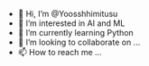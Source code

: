 - 👋 Hi, I’m @Yoosshhimitusu
- 👀 I’m interested in AI and ML
- 🌱 I’m currently learning Python
- 💞️ I’m looking to collaborate on ...
- 📫 How to reach me ...

<!---
Yoosshhimitusu/Yoosshhimitusu is a ✨ special ✨ repository because its `README.md` (this file) appears on your GitHub profile.
You can click the Preview link to take a look at your changes.
--->
